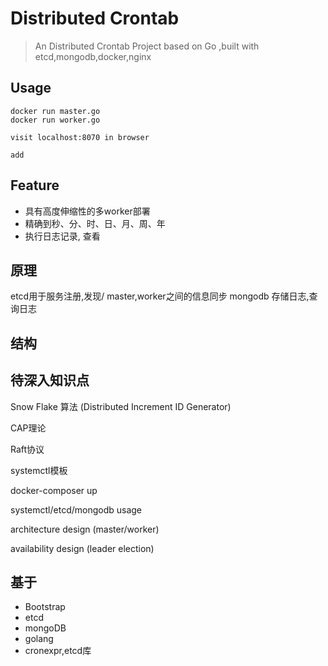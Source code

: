 # Distributed Crontab

> An Distributed Crontab Project based on Go ,built with etcd,mongodb,docker,nginx





## Usage
```$xslt
docker run master.go
docker run worker.go

visit localhost:8070 in browser

add 

```

## Feature

- 具有高度伸缩性的多worker部署
- 精确到秒、分、时、日、月、周、年
- 执行日志记录, 查看

## 原理

etcd用于服务注册,发现/ master,worker之间的信息同步
mongodb 存储日志,查询日志

## 结构


## 待深入知识点
Snow Flake 算法 (Distributed Increment ID Generator)

CAP理论

Raft协议

systemctl模板

docker-composer up

systemctl/etcd/mongodb usage

architecture design (master/worker)

availability design (leader election)



## 基于
- Bootstrap
- etcd
- mongoDB
- golang
- cronexpr,etcd库
